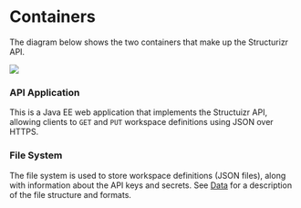# Containers

The diagram below shows the two containers that make up the Structurizr API.

![](embed:Containers)

### API Application

This is a Java EE web application that implements the Structuizr API, allowing clients to ```GET``` and ```PUT``` workspace definitions using JSON over HTTPS.

### File System

The file system is used to store workspace definitions (JSON files), along with information about the API keys and secrets. See [Data](#Data) for a description of the file structure and formats. 